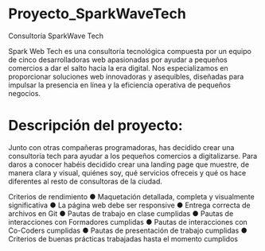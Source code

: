 # Proyecto_SparkWaveTech

Consultoría SparkWave Tech

Spark Web Tech es una consultoría tecnológica compuesta por un equipo de cinco desarrolladoras web apasionadas por ayudar a pequeños comercios a dar el salto hacia la era digital. Nos especializamos en proporcionar soluciones web innovadoras y asequibles, diseñadas para impulsar la presencia en línea y la eficiencia operativa de pequeños negocios.


# Descripción del proyecto:
Junto con otras compañeras programadoras, has decidido crear una consultoría tech para ayudar a los pequeños comercios a digitalizarse.
Para daros a conocer habéis decidido crear una landing page que muestre, de manera clara y visual, quiénes soy, qué servicios ofreceis y qué os hace diferentes al resto de consultoras de la ciudad.

Criterios de rendimiento
● Maquetación detallada, completa y visualmente significativa
● La página web debe ser responsive
● Entrega correcta de archivos en Git
● Pautas de trabajo en clase cumplidas
● Pautas de interacciones con Formadores cumplidas
● Pautas de interacciones con Co-Coders cumplidas
● Pautas de presentación de trabajo cumplidas
● Criterios de buenas prácticas trabajadas hasta el momento cumplidos


